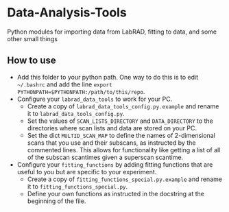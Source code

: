 # Data-Analysis-Tools
Python modules for importing data from LabRAD, fitting to data, and some other small things

## How to use
- Add this folder to your python path. One way to do this is to edit `~/.bashrc` and add the line `export PYTHONPATH=$PYTHONPATH:/path/to/this/repo`.
- Configure your `labrad_data_tools` to work for your PC.
  - Create a copy of `labrad_data_tools_config.py.example` and rename it to `labrad_data_tools_config.py`.
  - Set the values of `SCAN_LISTS_DIRECTORY` and `DATA_DIRECTORY` to the directories where scan lists and data are stored on your PC.
  - Set the dict `MULTID_SCAN_MAP` to define the names of 2-dimensional scans that you use and their subscans, as instructed by the commented lines. This allows for functionality like getting a list of all of the subscan scantimes given a superscan scantime.
- Configure your `fitting_functions` by adding fitting functions that are useful to you but are specific to your experiment.
  - Create a copy of `fitting_functions_special.py.example` and rename it to `fitting_functions_special.py`.
  - Define your own functions as instructed in the docstring at the beginning of the file.
  
